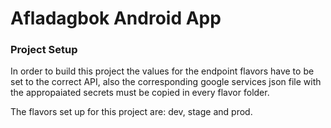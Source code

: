 # Afladagbok Android App

### Project Setup
 
In order to build this project the values for the endpoint flavors have to be set to the correct API, also the corresponding google services json file with the appropaiated secrets must be copied in every flavor folder.

The flavors set up for this project are: dev, stage and prod.